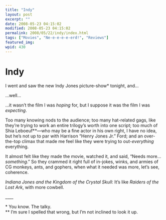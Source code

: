 ```yaml
---
title: "Indy"
layout: post
excerpt: ""
date: 2008-05-23 04:15:02
modified: 2008-05-23 04:15:02
permalink: 2008/05/22/indy/index.html
tags: ["Movies", "Ne-e-e-e-e-erd!", "Reviews"]
featured_img: 
wpid: 430
---
```


# Indy

I went and saw the new Indy Jones picture-show\* tonight, and…

…well…

…it wasn’t the film I was *hoping* for, but I suppose it was the film I was *expecting*.

Too many knowing nods to the audience; too many hat-related gags, like they’re trying to work an entire trilogy’s worth into one script; too much of Shia Leboeuf\*\*—who may be a fine actor in his own right, I have no idea, but he’s not up to par with Harrison “Henry Jones Jr.” Ford; and an over-the-top climax that made me feel like they were trying to out-*everything* everything.

It almost felt like they made the movie, watched it, and said, “Needs more… *something*.” So they crammed it right full of in-jokes, winks, and armies of CG monkeys, ants, and gophers, when what it needed was more, let’s see, coherence.

*Indiana Jones and the Kingdom of the Crystal Skull*: It’s like *Raiders of the Lost Ark*, with more cowbell.

\_\_\_\_

\* You know. The talky.  
\*\* I’m sure I spelled that wrong, but I’m not inclined to look it up.